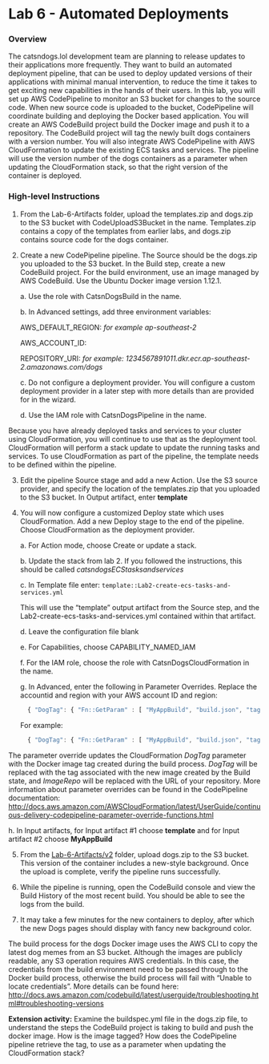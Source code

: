 # Lab 6 - Automated Deployments
### Overview
The catsndogs.lol development team are planning to release updates to their applications more frequently. They want to build an automated deployment pipeline, that can be used to deploy updated versions of their applications with minimal manual intervention, to reduce the time it takes to get exciting new capabilities in the hands of their users.
In this lab, you will set up AWS CodePipeline to monitor an S3 bucket for changes to the source code. When new source code is uploaded to the bucket, CodePipeline will coordinate building and deploying the Docker based application.
You will create an AWS CodeBuild project build the Docker image and push it to a repository. The CodeBuild project will tag the newly built dogs containers with a version number.
You will also integrate AWS CodePipeline with AWS CloudFormation to update the existing ECS tasks and services. The pipeline will use the version number of the dogs containers as a parameter when updating the CloudFormation stack, so that the right version of the container is deployed.

### High-level Instructions
1.	From the Lab-6-Artifacts folder, upload the templates.zip and dogs.zip to the S3 bucket with CodeUploadS3Bucket in the name. Templates.zip contains a copy of the templates from earlier labs, and dogs.zip contains source code for the dogs container.

2.	Create a new CodePipeline pipeline. The Source should be the dogs.zip you uploaded to the S3 bucket. In the Build step, create a new CodeBuild project. For the build environment, use an image managed by AWS CodeBuild. Use the Ubuntu Docker image version 1.12.1.

    a.	Use the role with CatsnDogsBuild in the name.

    b.	In Advanced settings, add three environment variables:

      AWS_DEFAULT_REGION: **<your AWS region>** *for example ap-southeast-2*

      AWS_ACCOUNT_ID: **<the account ID of your AWS account>**

      REPOSITORY_URI: **<URI of your dogs ECR repository>** *for example: 1234567891011.dkr.ecr.ap-southeast-2.amazonaws.com/dogs*

    c.	Do not configure a deployment provider. You will configure a custom deployment provider in a later step with more details than are provided for in the wizard.

    d.	Use the IAM role with CatsnDogsPipeline in the name.

Because you have already deployed tasks and services to your cluster using CloudFormation, you will continue to use that as the deployment tool. CloudFormation will perform a stack update to update the running tasks and services. To use CloudFormation as part of the pipeline, the template needs to be defined within the pipeline.

3. Edit the pipeline Source stage and add a new Action. Use the S3 source provider, and specify the location of the templates.zip that you uploaded to the S3 bucket. In Output artifact, enter **template**

4.	You will now configure a customized Deploy state which uses CloudFormation. Add a new Deploy stage to the end of the pipeline. Choose CloudFormation as the deployment provider.

    a.	For Action mode, choose Create or update a stack.

    b.	Update the stack from lab 2. If you followed the instructions, this should be called *catsndogsECStasksandservices*

    c.	In Template file enter: `template::Lab2-create-ecs-tasks-and-services.yml`

    This will use the “template” output artifact from the Source step, and the Lab2-create-ecs-tasks-and-services.yml contained within that artifact.

    d.	Leave the configuration file blank

    e.	For Capabilities, choose CAPABILITY_NAMED_IAM

    f.	For the IAM role, choose the role with CatsnDogsCloudFormation in the name.

    g.	In Advanced, enter the following in Parameter Overrides. Replace the accountid and region with your AWS account ID and region:

      ```javascript
        { "DogTag": { "Fn::GetParam" : [ "MyAppBuild", "build.json", "tag" ] }, "ImageRepo": "<accountid>.dkr.ecr.<region>.amazonaws.com"}
      ```

      For example:
      ```javascript
        { "DogTag": { "Fn::GetParam" : [ "MyAppBuild", "build.json", "tag" ] }, "ImageRepo": "123456789011.dkr.ecr.ap-southeast-2.amazonaws.com"}
      ```
The parameter override updates the CloudFormation *DogTag* parameter with the Docker image tag created during the build process. *DogTag* will be replaced with the tag associated with the new image created by the Build state, and *ImageRepo* will be replaced with the URL of your repository.  More information about parameter overrides can be found in the CodePipeline documentation: http://docs.aws.amazon.com/AWSCloudFormation/latest/UserGuide/continuous-delivery-codepipeline-parameter-override-functions.html


h.	In Input artifacts, for Input artifact #1 choose **template** and for Input artifact #2 choose **MyAppBuild**

5.	From the [Lab-6-Artifacts/v2](Lab-6-Artifacts/v2) folder, upload dogs.zip to the S3 bucket. This version of the container includes a new-style background. Once the upload is complete, verify the pipeline runs successfully.

6.	While the pipeline is running, open the CodeBuild console and view the Build History of the most recent build. You should be able to see the logs from the build.

7.	It may take a few minutes for the new containers to deploy, after which the new Dogs pages should display with fancy new background color.

The build process for the dogs Docker image uses the AWS CLI to copy the latest dog memes from an S3 bucket. Although the images are publicly readable, any S3 operation requires AWS credentials. In this case, the credentials from the build environment need to be passed through to the Docker build process, otherwise the build process will fail with “Unable to locate credentials”.
More details can be found here: http://docs.aws.amazon.com/codebuild/latest/userguide/troubleshooting.html#troubleshooting-versions

**Extension activity:** Examine the buildspec.yml file in the dogs.zip file, to understand the steps the CodeBuild project is taking to build and push the docker image. How is the image tagged? How does the CodePipeline pipeline retrieve the tag, to use as a parameter when updating the CloudFormation stack?
